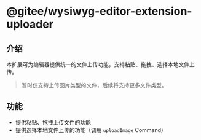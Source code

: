 # @gitee/wysiwyg-editor-extension-uploader

## 介绍

本扩展可为编辑器提供统一的文件上传功能，支持粘贴、拖拽、选择本地文件上传。

> 暂时仅支持上传图片类型的文件，后续将支持更多文件类型。

## 功能

- 提供粘贴、拖拽上传文件的功能
- 提供选择本地文件上传的功能（调用 `uploadImage` Command）
